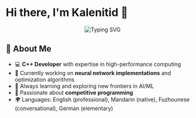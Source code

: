 # Hi there, I'm Kalenitid 👋  
<div align="center">
  <img src="https://readme-typing-svg.herokuapp.com?font=Fira+Code&pause=1000&color=2196F3&center=true&vCenter=true&width=600&lines=Deep+Learning+Engineer;C%2B%2B+Developer;Algorithm+Enthusiast;Open+Source+Contributor;AI+Researcher;Tech+Explorer;Coding+Innovator" alt="Typing SVG" />
</div>

## 🚀 About Me  
- 💻 **C++ Developer** with expertise in high-performance computing  
- 🔬 Currently working on **neural network implementations** and optimization algorithms  
- 🌱 Always learning and exploring new frontiers in AI/ML  
- 🧠 Passionate about **competitive programming**
- 🌍 Languages: English (professional), Mandarin (native), Fuzhounese (conversational), German (elementary)
